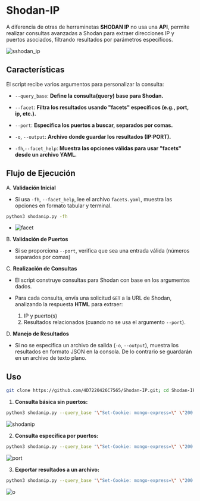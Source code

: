 # Shodan-IP 

A diferencia de otras de herraminetas **SHODAN IP** no usa una **API**, permite realizar consultas avanzadas a Shodan para extraer direcciones IP y puertos asociados, filtrando resultados por parámetros específicos.

![sshodan_ip](https://github.com/user-attachments/assets/360f38e6-dd83-455c-87c8-e5677c11b1b0)



## Características

El script recibe varios argumentos para personalizar la consulta:
- `--query_base`: **Define la consulta(query) base para Shodan.**

- `--facet`: **Filtra los resultados usando "facets" específicos (e.g., port, ip, etc.).**

- `--port`: **Especifica los puertos a buscar, separados por comas.**

- `-o`, `--output`: **Archivo donde guardar los resultados (IP:PORT).**

- `-fh`,`--facet_help`: **Muestra las opciones válidas para usar "facets" desde un archivo YAML.**

## Flujo de Ejecución

A. **Validación Inicial**

- Si usa `-fh`, `--facet_help`, lee el archivo `facets.yaml`, muestra las opciones en formato tabular y terminal.
```sh
python3 shodanip.py -fh
```     

- ![facet](https://github.com/user-attachments/assets/9914d695-c892-4fa8-8936-f11460a6e8b0)

B. **Validación de Puertos**

- Si se proporciona `--port`, verifica que sea una entrada válida (números separados por comas)

C. **Realización de Consultas**

- El script construye consultas para Shodan con base en los argumentos dados.

- Para cada consulta, envía una solicitud `GET` a la URL de Shodan, analizando la respuesta **HTML** para extraer:
    1. IP y puerto(s)
    2. Resultados relacionados (cuando no se usa el argumento `--port`).

D. **Manejo de Resultados**

- Si no se especifica un archivo de salida (`-o`, `--output`), muestra los resultados en formato JSON en la consola. De lo contrario se guardarán en un archivo de texto plano.

## Uso


```sh
git clone https://github.com/4D7220426C7565/Shodan-IP.git; cd Shodan-IP && pip install -r requirements.txt
```

1. **Consulta básica sin puertos:**

```sh
python3 shodanip.py --query_base "\"Set-Cookie: mongo-express=\" \"200 OK\"" --facet port
```
![shodanip](https://github.com/user-attachments/assets/0901c01f-da1e-4bc4-81f2-056653e37fc3)


2. **Consulta específica por puertos:**

```sh
python3 shodanip.py --query_base "\"Set-Cookie: mongo-express=\" \"200 OK\"" --facet ip --port <port>
```
![port](https://github.com/user-attachments/assets/1cbb2508-885e-4d1f-b467-04aa90100912)


3. **Exportar resultados a un archivo:**

```sh
python3 shodanip.py --query_base "\"Set-Cookie: mongo-express=\" \"200 OK\"" --facet ip --port <port> -o <file>
```
![o](https://github.com/user-attachments/assets/a635113b-a5c7-44df-b9e4-bbe473d17040)
